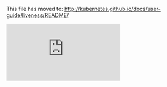 <!-- BEGIN MUNGE: UNVERSIONED_WARNING -->


<!-- END MUNGE: UNVERSIONED_WARNING -->

This file has moved to: http://kubernetes.github.io/docs/user-guide/liveness/README/




<!-- BEGIN MUNGE: IS_VERSIONED -->
<!-- TAG IS_VERSIONED -->
<!-- END MUNGE: IS_VERSIONED -->


<!-- BEGIN MUNGE: GENERATED_ANALYTICS -->
[![Analytics](https://kubernetes-site.appspot.com/UA-36037335-10/GitHub/docs/user-guide/liveness/README.md?pixel)]()
<!-- END MUNGE: GENERATED_ANALYTICS -->

